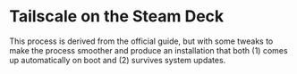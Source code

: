 # Tailscale on the Steam Deck

This process is derived from the official guide, but with some tweaks to make
the process smoother and produce an installation that both (1) comes up
automatically on boot and (2) survives system updates.
